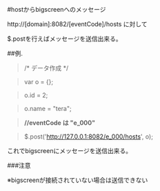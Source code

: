 #hostからbigscreenへのメッセージ

http://[domain]:8082/[eventCode]/hosts に対して

$.postを行えばメッセージを送信出来る。

##例.
>/\* データ作成 \*/

>var o = {};

>o.id	= 	2;

>o.name 	= 	"tera";

>**//eventCode は "e_000"**

>$.post('http://127.0.0.1:8082/e_000/hosts', o);

これでbigscreenにメッセージを送信出来る。

###注意

※bigscreenが接続されていない場合は送信できない

